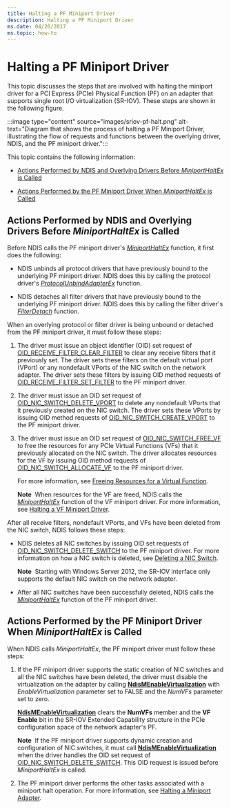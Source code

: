 ```yaml
---
title: Halting a PF Miniport Driver
description: Halting a PF Miniport Driver
ms.date: 04/20/2017
ms.topic: how-to
---
```


# Halting a PF Miniport Driver


This topic discusses the steps that are involved with halting the miniport driver for a PCI Express (PCIe) Physical Function (PF) on an adapter that supports single root I/O virtualization (SR-IOV). These steps are shown in the following figure.

:::image type="content" source="images/sriov-pf-halt.png" alt-text="Diagram that shows the process of halting a PF Miniport Driver, illustrating the flow of requests and functions between the overlying driver, NDIS, and the PF miniport driver.":::

This topic contains the following information:

-   [Actions Performed by NDIS and Overlying Drivers Before *MiniportHaltEx* is Called](#actions-performed-by-ndis-and-overlying-drivers-before-miniporthaltex-is-called)

-   [Actions Performed by the PF Miniport Driver When *MiniportHaltEx* is Called](#actions-performed-by-the-pf-miniport-driver-when-miniporthaltex-is-called)

## Actions Performed by NDIS and Overlying Drivers Before *MiniportHaltEx* is Called


Before NDIS calls the PF miniport driver's [*MiniportHaltEx*](/windows-hardware/drivers/ddi/ndis/nc-ndis-miniport_halt) function, it first does the following:

-   NDIS unbinds all protocol drivers that have previously bound to the underlying PF miniport driver. NDIS does this by calling the protocol driver's [*ProtocolUnbindAdapterEx*](/windows-hardware/drivers/ddi/ndis/nc-ndis-protocol_unbind_adapter_ex) function.

-   NDIS detaches all filter drivers that have previously bound to the underlying PF miniport driver. NDIS does this by calling the filter driver's [*FilterDetach*](/windows-hardware/drivers/ddi/ndis/nc-ndis-filter_detach) function.

When an overlying protocol or filter driver is being unbound or detached from the PF miniport driver, it must follow these steps:

1.  The driver must issue an object identifier (OID) set request of [OID\_RECEIVE\_FILTER\_CLEAR\_FILTER](./oid-receive-filter-clear-filter.md) to clear any receive filters that it previously set. The driver sets these filters on the default virtual port (VPort) or any nondefault VPorts of the NIC switch on the network adapter. The driver sets these filters by issuing OID method requests of [OID\_RECEIVE\_FILTER\_SET\_FILTER](./oid-receive-filter-set-filter.md) to the PF miniport driver.

2.  The driver must issue an OID set request of [OID\_NIC\_SWITCH\_DELETE\_VPORT](./oid-nic-switch-delete-vport.md) to delete any nondefault VPorts that it previously created on the NIC switch. The driver sets these VPorts by issuing OID method requests of [OID\_NIC\_SWITCH\_CREATE\_VPORT](./oid-nic-switch-create-vport.md) to the PF miniport driver.

3.  The driver must issue an OID set request of [OID\_NIC\_SWITCH\_FREE\_VF](./oid-nic-switch-free-vf.md) to free the resources for any PCIe Virtual Functions (VFs) that it previously allocated on the NIC switch. The driver allocates resources for the VF by issuing OID method requests of [OID\_NIC\_SWITCH\_ALLOCATE\_VF](./oid-nic-switch-allocate-vf.md) to the PF miniport driver.

    For more information, see [Freeing Resources for a Virtual Function](freeing-resources-for-a-virtual-function.md).

    **Note**  When resources for the VF are freed, NDIS calls the [*MiniportHaltEx*](/windows-hardware/drivers/ddi/ndis/nc-ndis-miniport_halt) function of the VF miniport driver. For more information, see [Halting a VF Miniport Driver](halting-a-vf-miniport-driver.md).

     

After all receive filters, nondefault VPorts, and VFs have been deleted from the NIC switch, NDIS follows these steps:

-   NDIS deletes all NIC switches by issuing OID set requests of [OID\_NIC\_SWITCH\_DELETE\_SWITCH](./oid-nic-switch-delete-switch.md) to the PF miniport driver. For more information on how a NIC switch is deleted, see [Deleting a NIC Switch](deleting-a-nic-switch.md).

    **Note**  Starting with Windows Server 2012, the SR-IOV interface only supports the default NIC switch on the network adapter.

     

-   After all NIC switches have been successfully deleted, NDIS calls the [*MiniportHaltEx*](/windows-hardware/drivers/ddi/ndis/nc-ndis-miniport_halt) function of the PF miniport driver.

## Actions Performed by the PF Miniport Driver When *MiniportHaltEx* is Called


When NDIS calls *MiniportHaltEx*, the PF miniport driver must follow these steps:

1.  If the PF miniport driver supports the static creation of NIC switches and all the NIC switches have been deleted, the driver must disable the virtualization on the adapter by calling [**NdisMEnableVirtualization**](/windows-hardware/drivers/ddi/ndis/nf-ndis-ndismenablevirtualization) with *EnableVirtualization* parameter set to FALSE and the *NumVFs* parameter set to zero.

    [**NdisMEnableVirtualization**](/windows-hardware/drivers/ddi/ndis/nf-ndis-ndismenablevirtualization) clears the **NumVFs** member and the **VF Enable** bit in the SR-IOV Extended Capability structure in the PCIe configuration space of the network adapter's PF.

    **Note**  If the PF miniport driver supports dynamic creation and configuration of NIC switches, it must call [**NdisMEnableVirtualization**](/windows-hardware/drivers/ddi/ndis/nf-ndis-ndismenablevirtualization) when the driver handles the OID set request of [OID\_NIC\_SWITCH\_DELETE\_SWITCH](./oid-nic-switch-delete-switch.md). This OID request is issued before *MiniportHaltEx* is called.

     

2.  The PF miniport driver performs the other tasks associated with a miniport halt operation. For more information, see [Halting a Miniport Adapter](halting-a-miniport-adapter.md).

 

